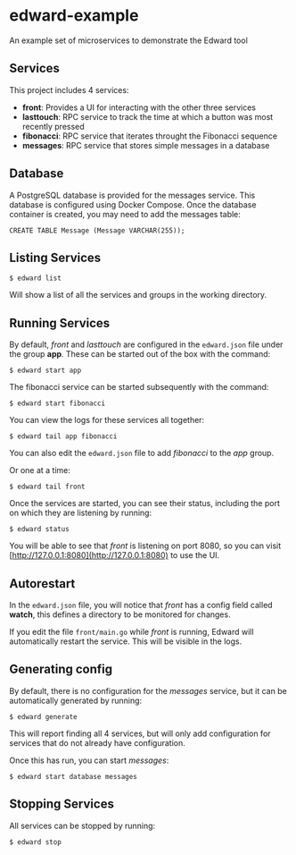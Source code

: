 # edward-example
An example set of microservices to demonstrate the Edward tool

## Services

This project includes 4 services:

* **front**: Provides a UI for interacting with the other three services
* **lasttouch**: RPC service to track the time at which a button was most recently pressed
* **fibonacci**: RPC service that iterates throught the Fibonacci sequence
* **messages**: RPC service that stores simple messages in a database

## Database

A PostgreSQL database is provided for the messages service. This database is configured using Docker Compose. Once the database container is created, you may need to add the messages table:

    CREATE TABLE Message (Message VARCHAR(255));
    
## Listing Services

    $ edward list
    
Will show a list of all the services and groups in the working directory.

## Running Services

By default, *front* and *lasttouch* are configured in the `edward.json` file under the group **app**. These can be started out of the box with the command:

    $ edward start app
   
The fibonacci service can be started subsequently with the command:

    $ edward start fibonacci

You can view the logs for these services all together:

    $ edward tail app fibonacci
    
You can also edit the `edward.json` file to add *fibonacci* to the *app* group.
    
Or one at a time:

    $ edward tail front
    
Once the services are started, you can see their status, including the port on which they are listening by running:

    $ edward status
    
You will be able to see that *front* is listening on port 8080, so you can visit [http://127.0.0.1:8080](http://127.0.0.1:8080) to use the UI.

## Autorestart

In the `edward.json` file, you will notice that *front* has a config field called **watch**, this defines a directory to be monitored for changes.

If you edit the file `front/main.go` while *front* is running, Edward will automatically restart the service. This will be visible in the logs.

## Generating config

By default, there is no configuration for the *messages* service, but it can be automatically generated by running:

    $ edward generate
    
This will report finding all 4 services, but will only add configuration for services that do not already have configuration.

Once this has run, you can start *messages*:

    $ edward start database messages

## Stopping Services

All services can be stopped by running:

    $ edward stop
